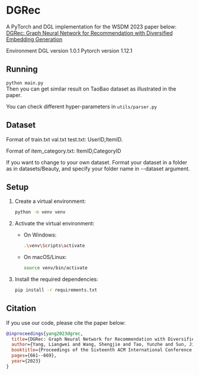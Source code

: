 # DGRec

A PyTorch and DGL implementation for the WSDM 2023 paper below:  
[DGRec: Graph Neural Network for Recommendation with Diversified Embedding Generation](https://arxiv.org/pdf/2211.10486.pdf)

Environment
DGL version 1.0.1
Pytorch version 1.12.1

## Running
``python main.py``  
Then you can get similar result on TaoBao dataset as illustrated in the paper.  

You can check different hyper-parameters in `utils/parser.py`

## Dataset
Format of train.txt val.txt test.txt: UserID,ItemID.

Format of item_category.txt: ItemID,CategoryID

If you want to change to your own dataset. Format your dataset in a folder as in datasets/Beauty, and specify your folder name in --dataset argument.

## Setup

1. Create a virtual environment:
   ```bash
   python -m venv venv
   ```

2. Activate the virtual environment:
   - On Windows:
     ```bash
     .\venv\Scripts\activate
     ```
   - On macOS/Linux:
     ```bash
     source venv/bin/activate
     ```

3. Install the required dependencies:
   ```bash
   pip install -r requirements.txt
   ```

## Citation
If you use our code, please cite the paper below:
```bibtex
@inproceedings{yang2023dgrec,
  title={DGRec: Graph Neural Network for Recommendation with Diversified Embedding Generation},
  author={Yang, Liangwei and Wang, Shengjie and Tao, Yunzhe and Sun, Jiankai and Liu, Xiaolong and Yu, Philip S and Wang, Taiqing},
  booktitle={Proceedings of the Sixteenth ACM International Conference on Web Search and Data Mining},
  pages={661--669},
  year={2023}
}
```
